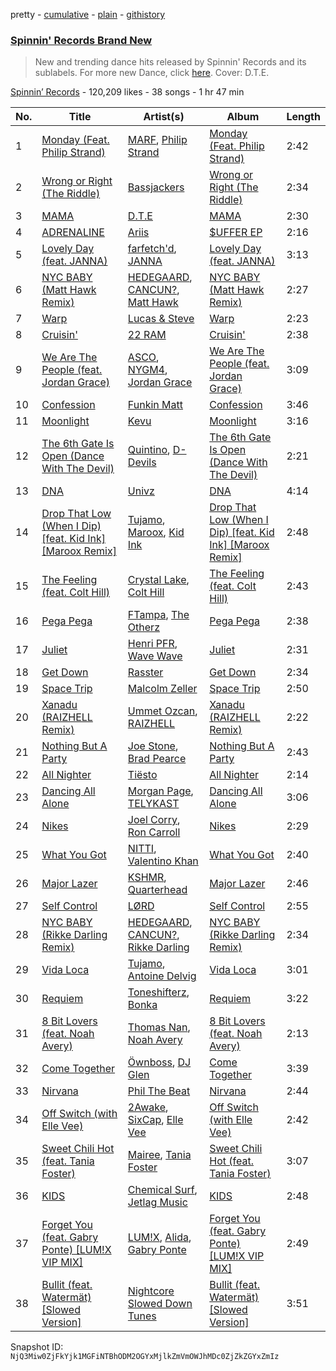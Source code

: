pretty - [cumulative](/playlists/cumulative/4173ENNA5eMzHrz9pipvxI.md) - [plain](/playlists/plain/4173ENNA5eMzHrz9pipvxI) - [githistory](https://github.githistory.xyz/mackorone/spotify-playlist-archive/blob/main/playlists/plain/4173ENNA5eMzHrz9pipvxI)

### [Spinnin' Records Brand New](https://open.spotify.com/playlist/4173ENNA5eMzHrz9pipvxI)

> New and trending dance hits released by Spinnin' Records and its sublabels\. For more new Dance, click <a href="https://open.spotify.com/playlist/7FspvXYqFgcUdxn479q2pr?si=b45626bb4f804244">here</a>\. Cover:  D.T.E.

[Spinnin’ Records](https://open.spotify.com/user/spinninrecordsofficial) - 120,209 likes - 38 songs - 1 hr 47 min

| No. | Title | Artist(s) | Album | Length |
|---|---|---|---|---|
| 1 | [Monday \(Feat\. Philip Strand\)](https://open.spotify.com/track/1AvK4RTschGx3fDiYfSwbO) | [MARF](https://open.spotify.com/artist/6y1eDna5tYFgcvKyGhLCy7), [Philip Strand](https://open.spotify.com/artist/1hII0FUxBvpT7bnuS7TQ6q) | [Monday \(Feat\. Philip Strand\)](https://open.spotify.com/album/2lLZpQTUZcsOUhImIwkYR1) | 2:42 |
| 2 | [Wrong or Right \(The Riddle\)](https://open.spotify.com/track/78VSoe3vn4gR4pYSTBiAXA) | [Bassjackers](https://open.spotify.com/artist/6xQvQwZQQuq9R3TdPNbcR8) | [Wrong or Right \(The Riddle\)](https://open.spotify.com/album/7f9y6wyXMLW9NfHHkMtccm) | 2:34 |
| 3 | [MAMA](https://open.spotify.com/track/6N4oW9eNyI6skalFOH38OU) | [D.T.E](https://open.spotify.com/artist/72HNCRVjK93J4ZnCY8rb1q) | [MAMA](https://open.spotify.com/album/15UMgwZQz9v556LPIc4lpQ) | 2:30 |
| 4 | [ADRENALINE](https://open.spotify.com/track/15iXvAmIGYzfo0pJ1oTVlj) | [Ariis](https://open.spotify.com/artist/09cKncAQn28NqTUORLMwSR) | [$UFFER EP](https://open.spotify.com/album/5G7zhk3FZHoKZ2kGXcYo1y) | 2:16 |
| 5 | [Lovely Day \(feat\. JANNA\)](https://open.spotify.com/track/3pIvZAjkgJXDLlgFaHEuk7) | [farfetch'd](https://open.spotify.com/artist/5xQaB2JfKU3pi6IqRsHy4G), [JANNA](https://open.spotify.com/artist/0rHBTsPSnzuFKX0veY23e0) | [Lovely Day \(feat\. JANNA\)](https://open.spotify.com/album/0PUbNexkNIQ4U32yPRKHo6) | 3:13 |
| 6 | [NYC BABY \(Matt Hawk Remix\)](https://open.spotify.com/track/73nKllgh5rUToE2LMPDQyd) | [HEDEGAARD](https://open.spotify.com/artist/2ZuweXv0TkfsidZOLZZoM2), [CANCUN?](https://open.spotify.com/artist/5Yw8a4EYuA31E9paXwA50w), [Matt Hawk](https://open.spotify.com/artist/0lGQjr3FTxAwGLlpce0jMg) | [NYC BABY \(Matt Hawk Remix\)](https://open.spotify.com/album/10GGJOSR5Of1geUAiO8Zou) | 2:27 |
| 7 | [Warp](https://open.spotify.com/track/6fPxp5gyANF9jIPJWJBILo) | [Lucas & Steve](https://open.spotify.com/artist/5wwneIFdawNgQ7GvKK29Z3) | [Warp](https://open.spotify.com/album/0RnRDlV1qQnS9mAL9dQWHT) | 2:23 |
| 8 | [Cruisin'](https://open.spotify.com/track/44YT19yOF92NZvM78bErHu) | [22 RAM](https://open.spotify.com/artist/2TW3P15dZJv4g1dj0xiCoz) | [Cruisin'](https://open.spotify.com/album/473mKx82EQiZRy9rYhIusu) | 2:38 |
| 9 | [We Are The People \(feat\. Jordan Grace\)](https://open.spotify.com/track/6NzKZ8liFI1scyA2wPDypO) | [ASCO](https://open.spotify.com/artist/0FpEluMjDj6Lvn1yHpMGIe), [NYGM4](https://open.spotify.com/artist/1SNZ0E6wQZ4lXCYfxcpO7x), [Jordan Grace](https://open.spotify.com/artist/0NST5cNxDtRZuToY6ngC0k) | [We Are The People \(feat\. Jordan Grace\)](https://open.spotify.com/album/2pqBBdY1w5djw6HeAaNLvm) | 3:09 |
| 10 | [Confession](https://open.spotify.com/track/1Fdmd4daZbxfEh9aAXuDDK) | [Funkin Matt](https://open.spotify.com/artist/11chB4Th19iMA7j65oGMk1) | [Confession](https://open.spotify.com/album/32t3XUIzAFAtfKuWbgv8au) | 3:46 |
| 11 | [Moonlight](https://open.spotify.com/track/4aZG4VRfrmhbVGnYbr2zfX) | [Kevu](https://open.spotify.com/artist/1hSKIb96KuZ2SScNbnHCqU) | [Moonlight](https://open.spotify.com/album/2PJ85eXmeNZNFbUxFLWZvZ) | 3:16 |
| 12 | [The 6th Gate Is Open \(Dance With The Devil\)](https://open.spotify.com/track/5wjpX0CpORQZ32GBlxaAhL) | [Quintino](https://open.spotify.com/artist/1V3VTM7VspiQjcmRhC010n), [D\-Devils](https://open.spotify.com/artist/00Q38FFuCE7XCDMhuYYTao) | [The 6th Gate Is Open \(Dance With The Devil\)](https://open.spotify.com/album/6l6tzcwsTPAzmn0HY5la2g) | 2:21 |
| 13 | [DNA](https://open.spotify.com/track/1M1AmQMeDGcYJIYKYSaaDd) | [Univz](https://open.spotify.com/artist/3M5KlNoSagESIwlTMiHygu) | [DNA](https://open.spotify.com/album/6xIsr4rcZhIsV4jzUhfn1h) | 4:14 |
| 14 | [Drop That Low \(When I Dip\) \[feat\. Kid Ink\] \[Maroox Remix\]](https://open.spotify.com/track/6mF33bnUAr642WvOb3slH2) | [Tujamo](https://open.spotify.com/artist/2vVNxGBvKRQMWwI5c8KmYh), [Maroox](https://open.spotify.com/artist/5gMP6mQ9eKRREGd2ofMvfU), [Kid Ink](https://open.spotify.com/artist/6KZDXtSj0SzGOV705nNeh3) | [Drop That Low \(When I Dip\) \[feat\. Kid Ink\] \[Maroox Remix\]](https://open.spotify.com/album/09aVUdyFUFdHhNRCdrntDH) | 2:48 |
| 15 | [The Feeling \(feat\. Colt Hill\)](https://open.spotify.com/track/5bceJf8ebM8RZHgodjUdi1) | [Crystal Lake](https://open.spotify.com/artist/5DzNxD4vwCDEIa20oEzB9l), [Colt Hill](https://open.spotify.com/artist/5NjLvkQg3ByzPN97Xo9CL8) | [The Feeling \(feat\. Colt Hill\)](https://open.spotify.com/album/2vakwHpxF0YeFQDPR9Pm31) | 2:43 |
| 16 | [Pega Pega](https://open.spotify.com/track/3c65eVJXgjdGXjsfLjqy6D) | [FTampa](https://open.spotify.com/artist/6P6fVBXZjnqdgq2z2b8WlO), [The Otherz](https://open.spotify.com/artist/2vi0mEbkU7fjjyJs1dcukY) | [Pega Pega](https://open.spotify.com/album/61GhWu3UEDaYkXbIcLWNJW) | 2:38 |
| 17 | [Juliet](https://open.spotify.com/track/3gqt2C8vfhFzdAqlv8CM6Q) | [Henri PFR](https://open.spotify.com/artist/6n9XmMc3mX18mrTHYOCPIq), [Wave Wave](https://open.spotify.com/artist/2jeqYJH4s0yEiqBpfer8s9) | [Juliet](https://open.spotify.com/album/4LnEZjzOneuupZZmXWNVVm) | 2:31 |
| 18 | [Get Down](https://open.spotify.com/track/4dPWyMnmZmnTj7xDw49w6B) | [Rasster](https://open.spotify.com/artist/3LVYHgfHgCTy3QSRt5kKQg) | [Get Down](https://open.spotify.com/album/5vRuObLey2ajjW3ht1u5UO) | 2:34 |
| 19 | [Space Trip](https://open.spotify.com/track/1tXXkKnv5QfIQ88XNNPvbf) | [Malcolm Zeller](https://open.spotify.com/artist/5LlefWbu524mwqs5ZmFuvm) | [Space Trip](https://open.spotify.com/album/2cPvcE5SPbVPyWNGOsisRD) | 2:50 |
| 20 | [Xanadu \(RAIZHELL Remix\)](https://open.spotify.com/track/0roFpfEEpBIAa69SL9irpx) | [Ummet Ozcan](https://open.spotify.com/artist/7e1BNCygl2Gf7CX8LrByPv), [RAIZHELL](https://open.spotify.com/artist/24sVPKlhUfQ8rMyUg7qLUq) | [Xanadu \(RAIZHELL Remix\)](https://open.spotify.com/album/6yqQFgUWTOTxKfOt5dKVFa) | 2:22 |
| 21 | [Nothing But A Party](https://open.spotify.com/track/5655BZySGWYh7OkxqecOse) | [Joe Stone](https://open.spotify.com/artist/4kwEd1P9j15ZqUVP5zK7Pv), [Brad Pearce](https://open.spotify.com/artist/0oU5QHDNNfNucziBwyFtH2) | [Nothing But A Party](https://open.spotify.com/album/63vklUitUz8LhUBManriQM) | 2:43 |
| 22 | [All Nighter](https://open.spotify.com/track/7bqg7RANz4RaboN0Ga1Miq) | [Tiësto](https://open.spotify.com/artist/2o5jDhtHVPhrJdv3cEQ99Z) | [All Nighter](https://open.spotify.com/album/1cQUgdn5goiU3fbKc3aykV) | 2:14 |
| 23 | [Dancing All Alone](https://open.spotify.com/track/6ggwvlAw6i9FSD4b7CumON) | [Morgan Page](https://open.spotify.com/artist/1N9n8MSxrr4Emhb566493b), [TELYKAST](https://open.spotify.com/artist/7vWC03wqXwUqjPON8hc1tz) | [Dancing All Alone](https://open.spotify.com/album/0pxNMYEz2FyiyQNjNLotIF) | 3:06 |
| 24 | [Nikes](https://open.spotify.com/track/6Al4eNOERy6uxX8yieyPnl) | [Joel Corry](https://open.spotify.com/artist/6DgP9otnZw5z6daOntINxp), [Ron Carroll](https://open.spotify.com/artist/4GcXer1D6UzmWfW1wTqS9r) | [Nikes](https://open.spotify.com/album/5UHMgAgtfB9zgRdkOgq4MK) | 2:29 |
| 25 | [What You Got](https://open.spotify.com/track/1IrTzpX4khWqGPdAyFBOqv) | [NITTI](https://open.spotify.com/artist/21AUdblPrTRzkvJn8FGrlk), [Valentino Khan](https://open.spotify.com/artist/0deIjoDjl9g9Zpw0sCIOHh) | [What You Got](https://open.spotify.com/album/7cSGgAYjT88n0xDh9n4Jsh) | 2:40 |
| 26 | [Major Lazer](https://open.spotify.com/track/7omRjfVEwx72dRDNWdFs43) | [KSHMR](https://open.spotify.com/artist/2wX6xSig4Rig5kZU6ePlWe), [Quarterhead](https://open.spotify.com/artist/2h6hAChW74hB9HvrNoK1RY) | [Major Lazer](https://open.spotify.com/album/0lvEoELFjNxivRwSoSBLb3) | 2:46 |
| 27 | [Self Control](https://open.spotify.com/track/5w8AkLXAPgl0OXnes9wRfi) | [LØRD](https://open.spotify.com/artist/65cmRE79meWnhTsLcmwHXL) | [Self Control](https://open.spotify.com/album/0N2Ufgc64L7KR4YIPj12Vl) | 2:55 |
| 28 | [NYC BABY \(Rikke Darling Remix\)](https://open.spotify.com/track/1atH0LilNhh6totTMK4Tz4) | [HEDEGAARD](https://open.spotify.com/artist/2ZuweXv0TkfsidZOLZZoM2), [CANCUN?](https://open.spotify.com/artist/5Yw8a4EYuA31E9paXwA50w), [Rikke Darling](https://open.spotify.com/artist/3eHCkAyD6HfMa8mxDKuTjc) | [NYC BABY \(Rikke Darling Remix\)](https://open.spotify.com/album/4Gs6b8cN0H9E6ZULPuSBG0) | 2:34 |
| 29 | [Vida Loca](https://open.spotify.com/track/35Zn6zw3BEWaY2ZhryUkyI) | [Tujamo](https://open.spotify.com/artist/2vVNxGBvKRQMWwI5c8KmYh), [Antoine Delvig](https://open.spotify.com/artist/5akjwT4cQGhi5DLknDb0Wl) | [Vida Loca](https://open.spotify.com/album/3RB5L7zcBU9MCnspMwTmg1) | 3:01 |
| 30 | [Requiem](https://open.spotify.com/track/3Vjj1wlRePg7RTXegdtmP4) | [Toneshifterz](https://open.spotify.com/artist/4LBa6kTLaQHiONCfTfTaXV), [Bonka](https://open.spotify.com/artist/3HIgSx8t7957kFVbwGrSRF) | [Requiem](https://open.spotify.com/album/61vC5e6A8QeCllYMjkMoNE) | 3:22 |
| 31 | [8 Bit Lovers \(feat\. Noah Avery\)](https://open.spotify.com/track/3XseUSFG5hK3x70ZxQsKGZ) | [Thomas Nan](https://open.spotify.com/artist/0hxxNMb3Egp5oWzR0vcX8v), [Noah Avery](https://open.spotify.com/artist/6yOuSQzdiWHJQg64xtW28j) | [8 Bit Lovers \(feat\. Noah Avery\)](https://open.spotify.com/album/47X7fWHrgRGOPKSrLudCR4) | 2:13 |
| 32 | [Come Together](https://open.spotify.com/track/33FAo8SU8bu8o5o2RMvQuZ) | [Öwnboss](https://open.spotify.com/artist/37czgDRfGMvgRiUKHvnnhj), [DJ Glen](https://open.spotify.com/artist/7FhUEuhPe1odyNav1iHfvd) | [Come Together](https://open.spotify.com/album/0Z4NciZWgkICzAsdchEWep) | 3:39 |
| 33 | [Nirvana](https://open.spotify.com/track/18MCxsPkUPmVczH6MwcmMt) | [Phil The Beat](https://open.spotify.com/artist/35pKZ36ma78w8aE467fRO9) | [Nirvana](https://open.spotify.com/album/4NYL4SD5w2GP3f5Q8EoYZp) | 2:44 |
| 34 | [Off Switch \(with Elle Vee\)](https://open.spotify.com/track/3bB7B7mvhRjmREvfO3MokW) | [2Awake](https://open.spotify.com/artist/0eUzuZ1U6Ofl82Gwotjka3), [SixCap](https://open.spotify.com/artist/1Q4td6MS7PJuJeNyjzmh8s), [Elle Vee](https://open.spotify.com/artist/7b1FMiWXZwOBsxi0uWw6wH) | [Off Switch \(with Elle Vee\)](https://open.spotify.com/album/5tRVC4QA55ITMtBtD8bP0f) | 2:42 |
| 35 | [Sweet Chili Hot \(feat\. Tania Foster\)](https://open.spotify.com/track/6K90MKpkKkdihnzCsybotA) | [Mairee](https://open.spotify.com/artist/0e3qT2AqBNTqmo0d5OMzd6), [Tania Foster](https://open.spotify.com/artist/4Edy0AEO2mh3eZSNggPM7Y) | [Sweet Chili Hot \(feat\. Tania Foster\)](https://open.spotify.com/album/1400giqo5YcZuBHSaTzU9u) | 3:07 |
| 36 | [KIDS](https://open.spotify.com/track/4Io7cOXbdkbFBXlPD79IjX) | [Chemical Surf](https://open.spotify.com/artist/7LgAW1ZiEd8f3HtCMGFaGx), [Jetlag Music](https://open.spotify.com/artist/29bg2tYJCCyiuZdbsc9mFh) | [KIDS](https://open.spotify.com/album/7D98JwctKq2YRCuYXyEjql) | 2:48 |
| 37 | [Forget You \(feat\. Gabry Ponte\) \[LUM!X VIP MIX\]](https://open.spotify.com/track/0HTTYoAKHZOOybFJH24lbv) | [LUM!X](https://open.spotify.com/artist/0TKFPt9w0AAEnhB9bd0pLy), [Alida](https://open.spotify.com/artist/1kiq2kUV0cbLUhJsr7cpW0), [Gabry Ponte](https://open.spotify.com/artist/5ENS85nZShljwNgg4wFD7D) | [Forget You \(feat\. Gabry Ponte\) \[LUM!X VIP MIX\]](https://open.spotify.com/album/6TPq02HEuoWtmchqv4Ox77) | 2:49 |
| 38 | [Bullit \(feat\. Watermät\) \[Slowed Version\]](https://open.spotify.com/track/4etsyg604wwWjuG3CiPnZy) | [Nightcore Slowed Down Tunes](https://open.spotify.com/artist/6I9v0QaDWnhDW8TYjus5zs) | [Bullit \(feat\. Watermät\) \[Slowed Version\]](https://open.spotify.com/album/3nmZpHiVHqd4wFPc1Sft3Q) | 3:51 |

Snapshot ID: `NjQ3Miw0ZjFkYjk1MGFiNTBhODM2OGYxMjlkZmVmOWJhMDc0ZjZkZGYxZmIz`
